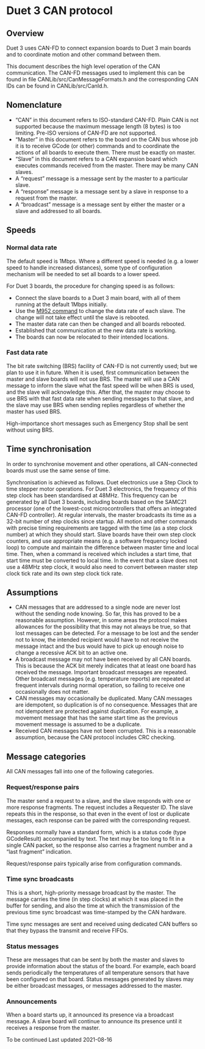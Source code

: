 # Duet 3 CAN protocol
## Overview
Duet 3 uses CAN-FD to connect expansion boards to Duet 3 main boards and to coordinate motion and other command between them.

This document describes the high level operation of the CAN communication. The CAN-FD messages used to implement this can be found in file CANLib/src/CanMessageFormats.h and the corresponding CAN IDs can be found in CANLib/src/CanId.h.
## Nomenclature
*	“CAN” in this document refers to ISO-standard CAN-FD. Plain CAN is not supported because the maximum message length (8 bytes) is too limiting. Pre-ISO versions of CAN-FD are not supported.
*	“Master” in this document refers to the board on the CAN bus whose job it is to receive GCode (or other) commands and to coordinate the actions of all boards to execute them. There must be exactly on master.
*	“Slave” in this document refers to a CAN expansion board which executes commands received from the master. There may be many CAN slaves.
*	A “request” message is a message sent by the master to a particular slave.
*	A “response” message is a message sent by a slave in response to a request from the master.
*	A “broadcast” message is a message sent by either the master or a slave and addressed to all boards.
## Speeds
### Normal data rate
The default speed is 1Mbps. Where a different speed is needed (e.g. a lower speed to handle increased distances), some type of configuration mechanism will be needed to set all boards to a lower speed.

For Duet 3 boards, the procedure for changing speed is as follows:
*	Connect the slave boards to a Duet 3 main board, with all of them running at the default 1Mbps initially.
*	Use the [M952 command](https://docs.duet3d.com/en/User_manual/Reference/Gcodes#m952-set-can-fd-expansion-board-address-andor-normal-data-rate) to change the data rate of each slave. The change will not take effect until the slave is rebooted.
*	The master data rate can then be changed and all boards rebooted.
*	Established that communication at the new data rate is working.
*	The boards can now be relocated to their intended locations.
### Fast data rate
The bit rate switching (BRS) facility of CAN-FD is not currently used; but we plan to use it in future. When it is used, first communication between the master and slave boards will not use BRS. The master will use a CAN message to inform the slave what the fast speed will be when BRS is used, and the slave will acknowledge this. After that, the master may choose to use BRS with that fast data rate when sending messages to that slave, and the slave may use BRS when sending replies regardless of whether the master has used BRS.

High-importance short messages such as Emergency Stop shall be sent without using BRS.
## Time synchronisation
In order to synchronise movement and other operations, all CAN-connected boards must use the same sense of time.

Synchronisation is achieved as follows. Duet electronics use a Step Clock to time stepper motor operations. For Duet 3 electronics, the frequency of this step clock has been standardised at 48MHz. This frequency can be generated by all Duet 3 boards, including boards based on the SAMC21 processor (one of the lowest-cost microcontrollers that offers an integrated CAN-FD controller). At regular intervals, the master broadcasts its time as a 32-bit number of step clocks since startup. All motion and other commands with precise timing requirements are tagged with the time (as a step clock number) at which they should start. Slave boards have their own step clock counters, and use appropriate means (e.g. a software frequency locked loop) to compute and maintain the difference between master time and local time. Then, when a command is received which includes a start time, that start time must be converted to local time. In the event that a slave does not use a 48MHz step clock, it would also need to convert between master step clock tick rate and its own step clock tick rate.
## Assumptions
*	CAN messages that are addressed to a single node are never lost without the sending node knowing. So far, this has proved to be a reasonable assumption. However, in some areas the protocol makes allowances for the possibility that this may not always be true, so that lost messages can be detected. For a message to be lost and the sender not to know, the intended recipient would have to not receive the message intact and the bus would have to pick up enough noise to change a recessive ACK bit to an active one.
*	A broadcast message may not have been received by all CAN boards. This is because the ACK bit merely indicates that at least one board has received the message. Important broadcast messages are repeated. Other broadcast messages (e.g. temperature reports) are repeated at frequent intervals during normal operation, so failing to receive one occasionally does not matter.
*	CAN messages may occasionally be duplicated. Many CAN messages are idempotent, so duplication is of no consequence. Messages that are not idempotent are protected against duplication. For example, a movement message that has the same start time as the previous movement message is assumed to be a duplicate.
*	Received CAN messages have not been corrupted. This is a reasonable assumption, because the CAN protocol includes CRC checking.
## Message categories
All CAN messages fall into one of the following categories.
### Request/response pairs
The master send a request to a slave, and the slave responds with one or more response fragments. The request includes a Requester ID. The slave repeats this in the response, so that even in the event of lost or duplicate messages, each response can be paired with the corresponding request.

Responses normally have a standard form, which is a status code (type GCodeResult) accompanied by text. The text may be too long to fit in a single CAN packet, so the response also carries a fragment number and a “last fragment” indication.

Request/response pairs typically arise from configuration commands.
### Time sync broadcasts
This is a short, high-priority message broadcast by the master. The message carries the time (in step clocks) at which it was placed in the buffer for sending, and also the time at which the transmission of the previous time sync broadcast was time-stamped by the CAN hardware.

Time sync messages are sent and received using dedicated CAN buffers so that they bypass the transmit and receive FIFOs.
### Status messages
These are messages that can be sent by both the master and slaves to provide information about the status of the board. For example, each board sends periodically the temperatures of all temperature sensors that have been configured on that board. Status messages generated by slaves may be either broadcast messages, or messages addressed to the master.
### Announcements
When a board starts up, it announced its presence via a broadcast message. A slave board will continue to announce its presence until it receives a response from the master.

To be continued
Last updated 2021-08-16

